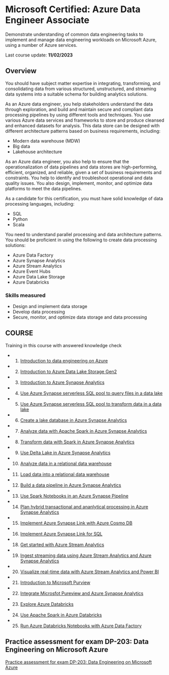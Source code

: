 # Microsoft Certified: Azure Data Engineer Associate

Demonstrate understanding of common data engineering tasks to implement and manage data engineering workloads on Microsoft Azure, using a number of Azure services.

Last course update: **11/02/2023**

## Overview

You should have subject matter expertise in integrating, transforming, and consolidating data from various structured, unstructured, and streaming data systems into a suitable schema for building analytics solutions.

As an Azure data engineer, you help stakeholders understand the data through exploration, and build and maintain secure and compliant data processing pipelines by using different tools and techniques. You use various Azure data services and frameworks to store and produce cleansed and enhanced datasets for analysis. This data store can be designed with different architecture patterns based on business requirements, including:

 - Modern data warehouse (MDW)
 - Big data
 - Lakehouse architecture

As an Azure data engineer, you also help to ensure that the operationalization of data pipelines and data stores are high-performing, efficient, organized, and reliable, given a set of business requirements and constraints. You help to identify and troubleshoot operational and data quality issues. You also design, implement, monitor, and optimize data platforms to meet the data pipelines.

As a candidate for this certification, you must have solid knowledge of data processing languages, including:

 - SQL
 - Python
 - Scala

You need to understand parallel processing and data architecture patterns. You should be proficient in using the following to create data processing solutions:

 - Azure Data Factory
 - Azure Synapse Analytics
 - Azure Stream Analytics
 - Azure Event Hubs
 - Azure Data Lake Storage
 - Azure Databricks

### Skills measured

 - Design and implement data storage
 - Develop data processing
 - Secure, monitor, and optimize data storage and data processing


## COURSE

Training in this course with answered knowledge check

 - 1. [Introduction to data engineering on Azure](./introduction_data_engineering.md)
 - 2. [Introduction to Azure Data Lake Storage Gen2](./introduction_data_lake_storage.md)
 - 3. [Introduction to Azure Synapse Analytics](./introduction_synapse_analytics.md)
 - 4. [Use Azure Synapse serverless SQL pool to query files in a data lake](./use_synapse_sql_query_data_lake.md)
 - 5. [Use Azure Synapse serverless SQL pool to transform data in a data lake](./use_synapse_sql_transform_data_lake.md)
 - 6. [Create a lake database in Azure Synapse Analytics](./create_lake_db_synapse_analytics.md)
 - 7. [Analyze data with Apache Spark in Azure Synapse Analytics](./analyze_data_apache_spark_in_synapse.md)
 - 8. [Transform data with Spark in Azure Synapse Analytics](./transform_data_spark_in_synapse.md)
 - 9. [Use Delta Lake in Azure Synapse Analytics](./use_delta_lake_in_synapse.md)
 - 10. [Analyze data in a relational data warehouse](./analyze_data_in_data_warehouse.md)
 - 11. [Load data into a relational data warehouse](./load_data_into_warehouse.md)
 - 12. [Build a data pipeline in Azure Synapse Analytics](./build_pipeline_in_synapse.md)
 - 13. [Use Spark Notebooks in an Azure Synapse Pipeline](./use_spark_notebook_synapse_pipeline.md)
 - 14. [Plan hybrid transactional and ananlytical processing in Azure Synapse Analytics](./plan_hybrid_transactional_analytical_process.md)
 - 15. [Implement Azure Synapse Link with Azure Cosmo DB](./implement_synapse_link_with_cosmodb.md)
 - 16. [Implement Azure Synapse Link for SQL](./implement_synapse_link_for_sql.md)
 - 18. [Get started with Azure Stream Analytics](./get_started_azure_stream_analytics.md)
 - 19. [Ingest streaming data using Azure Stream Analytics and Azure Synapse Analytics](./ingest_streaming_data_stream_and_synapse.md)
 - 20. [Visualize real-time data with Azure Stream Analytics and Power BI](./visualize_real_time_data_stream_and_powerbi.md)
 - 21. [Introduction to Microsoft Purview](./introduction_microsoft_pureview.md)
 - 22. [Integrate Microsfot Pureview and Azure Synapse Analytics](./integrate_pureview_and_synapse.md)
 - 23. [Explore Azure Databricks](./explore_azure_databricks.md)
 - 24. [Use Apache Spark in Azure Databricks](./use_spark_in_databricks.md)
 - 25. [Run Azure Databricks Notebooks with Azure Data Factory](./run_databricks_notebooks_in_data_factory.md)



## Practice assessment for exam DP-203: Data Engineering on Microsoft Azure

[Practice assessment for exam DP-203: Data Engineering on Microsoft Azure](./prep_exam.md)